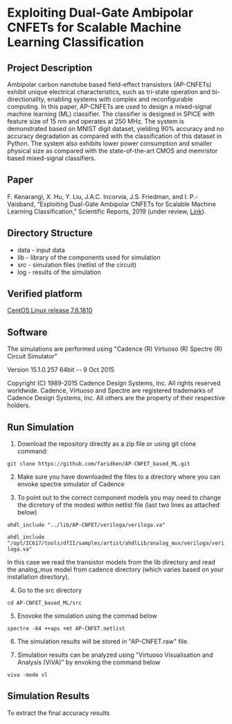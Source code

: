# Exploiting Dual-Gate Ambipolar CNFETs for Scalable Machine Learning Classification

## Project Description

Ambipolar carbon nanotube based field-effect transistors (AP-CNFETs) exhibit unique electrical characteristics, such as tri-state operation and bi-directionality, enabling systems with complex and reconfigurable computing. In this paper, AP-CNFETs are
used to design a mixed-signal machine learning (ML) classifier. The classifier is designed in SPICE with feature size of 15 nm
and operates at 250 MHz. The system is demonstrated based on MNIST digit dataset, yielding 90% accuracy and no accuracy
degradation as compared with the classification of this dataset in Python. The system also exhibits lower power consumption
and smaller physical size as compared with the state-of-the-art CMOS and memristor based mixed-signal classifiers.

## Paper
F. Kenarangi, X. Hu, Y. Liu, J.A.C. Incorvia, J.S. Friedman, and I. P.-Vaisband, “Exploiting Dual-Gate
Ambipolar CNFETs for Scalable Machine Learning Classification,” Scientific Reports, 2019 (under review,
[Link](https://arxiv.org/abs/1912.04068)).

## Directory Structure
- data - input data
- lib - library of the components used for simulation
- src - simulation files (netlist of the circuit)
- log - results of the simulation

## Verified platform
[CentOS Linux release 7.6.1810](https://www.centos.org/)

## Software

The simulations are performed using "Cadence (R) Virtuoso (R) Spectre (R) Circuit Simulator"

Version 15.1.0.257 64bit -- 9 Oct 2015 

Copyright (C) 1989-2015 Cadence Design Systems, Inc. All rights reserved worldwide. Cadence, Virtuoso and Spectre are registered trademarks of Cadence Design Systems, Inc. All others are the property of their respective holders.



## Run Simulation

1. Download the repository directly as a zip file or using git clone command:

`git clone https://github.com/faridken/AP-CNFET_based_ML.git`

2. Make sure you have downloaded the files to a directory where you can envoke spectre simulator of Cadence

3. To point out to the correct component models you may need to change the dicretory of the modesl within netlist file (last two lines as attached below)

`ahdl_include "../lib/AP-CNFET/veriloga/veriloga.va"`

`ahdl_include "/opt/IC617/tools/dfII/samples/artist/ahdlLib/analog_mux/veriloga/veriloga.va"`

In this case we read the transistor models from the lib directory and read the analog_mux model from cadence directory (which varies based on your installation directory).

4. Go to the src directory 

`cd AP-CNFET_based_ML/src`

5. Enovoke the simulation using the commad below

`spectre -64 ++aps +mt AP-CNFET.netlist`

6. The simulation results will be stored in "AP-CNFET.raw" file.

7. Simulation results can be analyzed using "Virtuoso Visualisation and Analysis (ViVA)" by envoking the command below

`viva -mode xl`

## Simulation Results

To extract the final accuracy results 






